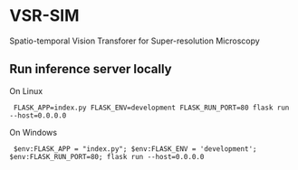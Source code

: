 # VSR-SIM
Spatio-temporal Vision Transforer for Super-resolution Microscopy

## Run inference server locally
On Linux
```
 FLASK_APP=index.py FLASK_ENV=development FLASK_RUN_PORT=80 flask run --host=0.0.0.0
```

On Windows
```
 $env:FLASK_APP = "index.py"; $env:FLASK_ENV = 'development'; $env:FLASK_RUN_PORT=80; flask run --host=0.0.0.0
```
